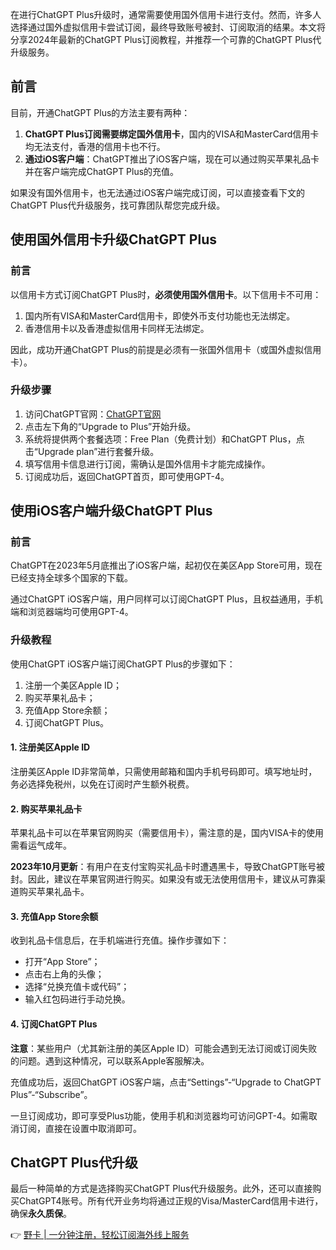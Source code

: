 在进行ChatGPT Plus升级时，通常需要使用国外信用卡进行支付。然而，许多人选择通过国外虚拟信用卡尝试订阅，最终导致账号被封、订阅取消的结果。本文将分享2024年最新的ChatGPT Plus订阅教程，并推荐一个可靠的ChatGPT Plus代升级服务。

## 前言

目前，开通ChatGPT Plus的方法主要有两种：

1. **ChatGPT Plus订阅需要绑定国外信用卡**，国内的VISA和MasterCard信用卡均无法支付，香港的信用卡也不行。
2. **通过iOS客户端**：ChatGPT推出了iOS客户端，现在可以通过购买苹果礼品卡并在客户端完成ChatGPT Plus的充值。

如果没有国外信用卡，也无法通过iOS客户端完成订阅，可以直接查看下文的ChatGPT Plus代升级服务，找可靠团队帮您完成升级。

## 使用国外信用卡升级ChatGPT Plus

### 前言

以信用卡方式订阅ChatGPT Plus时，**必须使用国外信用卡**。以下信用卡不可用：

1. 国内所有VISA和MasterCard信用卡，即使外币支付功能也无法绑定。
2. 香港信用卡以及香港虚拟信用卡同样无法绑定。

因此，成功开通ChatGPT Plus的前提是必须有一张国外信用卡（或国外虚拟信用卡）。

### 升级步骤

1. 访问ChatGPT官网：[ChatGPT官网](https://chat.openai.com)
2. 点击左下角的“Upgrade to Plus”开始升级。
3. 系统将提供两个套餐选项：Free Plan（免费计划）和ChatGPT Plus，点击“Upgrade plan”进行套餐升级。
4. 填写信用卡信息进行订阅，需确认是国外信用卡才能完成操作。
5. 订阅成功后，返回ChatGPT首页，即可使用GPT-4。

## 使用iOS客户端升级ChatGPT Plus

### 前言

ChatGPT在2023年5月底推出了iOS客户端，起初仅在美区App Store可用，现在已经支持全球多个国家的下载。

通过ChatGPT iOS客户端，用户同样可以订阅ChatGPT Plus，且权益通用，手机端和浏览器端均可使用GPT-4。

### 升级教程

使用ChatGPT iOS客户端订阅ChatGPT Plus的步骤如下：

1. 注册一个美区Apple ID；
2. 购买苹果礼品卡；
3. 充值App Store余额；
4. 订阅ChatGPT Plus。

#### 1. 注册美区Apple ID

注册美区Apple ID非常简单，只需使用邮箱和国内手机号码即可。填写地址时，务必选择免税州，以免在订阅时产生额外税费。

#### 2. 购买苹果礼品卡

苹果礼品卡可以在苹果官网购买（需要信用卡），需注意的是，国内VISA卡的使用需看运气成年。

**2023年10月更新**：有用户在支付宝购买礼品卡时遭遇黑卡，导致ChatGPT账号被封。因此，建议在苹果官网进行购买。如果没有或无法使用信用卡，建议从可靠渠道购买苹果礼品卡。

#### 3. 充值App Store余额

收到礼品卡信息后，在手机端进行充值。操作步骤如下：

- 打开“App Store”；
- 点击右上角的头像；
- 选择“兑换充值卡或代码”；
- 输入红包码进行手动兑换。

#### 4. 订阅ChatGPT Plus

**注意**：某些用户（尤其新注册的美区Apple ID）可能会遇到无法订阅或订阅失败的问题。遇到这种情况，可以联系Apple客服解决。

充值成功后，返回ChatGPT iOS客户端，点击“Settings”-“Upgrade to ChatGPT Plus”-“Subscribe”。

一旦订阅成功，即可享受Plus功能，使用手机和浏览器均可访问GPT-4。如需取消订阅，直接在设置中取消即可。

## ChatGPT Plus代升级

最后一种简单的方式是选择购买ChatGPT Plus代升级服务。此外，还可以直接购买ChatGPT4账号。所有代开业务均将通过正规的Visa/MasterCard信用卡进行，确保**永久质保**。

👉 [野卡 | 一分钟注册，轻松订阅海外线上服务](https://bit.ly/bewildcard)